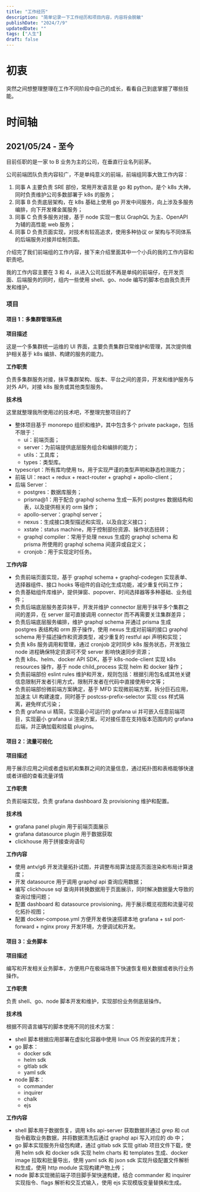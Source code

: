 ```yaml
---
title: "工作经历"
description: "简单记录一下工作经历和项目内容，内容将会脱敏"
publishDate: "2024/7/9"
updatedDate: ""
tags: ["人生"]
draft: false
---
```


# 初衷

突然之间想整理整理在工作不同阶段中自己的成长，看看自己到底掌握了哪些技能。

# 时间轴

## 2021/05/24 - 至今

目前任职的是一家 to B 业务为主的公司，在垂直行业名列前茅。

公司前端团队负责内容较广，不是单纯意义的前端，前端组同事大致工作内容：

1. 同事 A 主要负责 SRE 部份，常用开发语言是 go 和 python，是个 k8s 大神，同时负责维护公司多数部署于 k8s 的服务；
2. 同事 B 负责底层架构，在 k8s 基础上使用 go 开发中间服务，向上涉及多服务编排，向下开发裸金属服务；
3. 同事 C 负责多服务对接，基于 node 实现一套以 GraphQL 为主、OpenAPI 为辅的高性能 web 服务；
4. 同事 D 负责页面实现，对技术有较高追求，使用多种协议 or 架构与不同体系的后端服务对接并绘制页面。

介绍完了我们前端组的工作内容，接下来介绍里面其中一个小兵的我的工作内容和职责吧。

我的工作内容主要在 3 和 4，从进入公司后就不再是单纯的前端仔，在开发页面、后端服务的同时，组内一些使用 shell、go、node 编写的脚本也由我负责开发和维护。

### 项目

#### 项目 1：多集群管理系统

**项目描述**

这是一个多集群统一运维的 UI 界面，主要负责集群日常维护和管理，其次提供维护相关基于 k8s 编排、构建的服务的能力。

**工作职责**

负责多集群服务对接，抹平集群架构、版本、平台之间的差异，开发和维护服务与对外 API，对接 k8s 服务或其他类型服务。

**技术栈**

这里就整理我所使用过的技术吧，不整理完整项目的了

- 整体项目基于 monorepo 组织和维护，其中包含多个 private package，包括不限于：
  - ui：前端页面；
  - server：为前端提供底层服务组合和编排的能力；
  - utils：工具库；
  - types：类型库。
- typescript：所有库均使用 ts，用于实现严谨的类型声明和静态检测能力；
- 前端 UI：react + redux + react-router + graphql + apollo-client；
- 后端 Server：
  - postgres：数据库服务；
  - prisma@1：用于配合 graphql schema 生成一系列 postgres 数据结构和表，以及提供相关的 orm 操作；
  - apollo-server：graphql server；
  - nexus：生成接口类型描述和实现，以及自定义接口；
  - xstate：status machine，用于控制部份资源、操作状态扭转；
  - graphql compiler：常用于处理 nexus 生成的 graphql schema 和 prisma 所使用的 graphql schema 间差异或自定义；
  - cronjob：用于实现定时任务。

**工作内容**

- 负责前端页面实现，基于 graphql schema + graphql-codegen 实现表单、选择器组件、接口 hooks 等组件的自动化生成功能，减少重复代码工作；
- 负责基础组件库维护，提供弹窗、popover、时间选择器等多种基础、业务组件；
- 负责后端底层服务差异抹平，开发并维护 connector 层用于抹平多个集群之间的差异，在 server 层可直接调用 connector 而不再需要关注集群差异；
- 负责后端底层服务编排，维护 graphql schema 并通过 prisma 生成 postgres 表结构和 orm 原子操作，使用 nexus 生成对前端的接口 graphql schema 用于描述操作和资源类型，减少重复的 restful api 声明和实现；
- 负责 k8s 服务调用和管理，通过 cronjob 定时同步 k8s 服务状态，开发独立 node 进程确保特定资源可不受 server 影响快速同步资源；
- 负责 k8s、helm、docker API SDK，基于 k8s-node-client 实现 k8s resources 操作，基于 node child_process 实现 helm 和 docker 操作；
- 负责前端部份 eslint rules 维护和开发，规则包括：根据引用包名或其他关键信息限制开发者引用方式，限制开发者在代码中直接使用中文等；
- 负责前端部份微前端方案确定，基于 MFD 实现微前端方案，拆分巨石应用，加速主 UI 构建速度，同时基于 postcss-prefix-selector 实现 css 样式隔离，避免样式污染；
- 负责 grafana ui 精简，实现最小可运行的 grafana ui 并可嵌入任意前端项目，实现最小 grafana ui 渲染方案，可对接任意在支持版本范围内的 grafana 后端，并正确加载和挂载 plugins。

#### 项目 2：流量可视化

**项目描述**

用于展示应用之间或者虚拟机和集群之间的流量信息，通过拓扑图和表格能够快速或者详细的查看流量详情

**工作职责**

负责前端实现，负责 grafana dashboard 及 provisioning 维护和配置。

**技术栈**

- grafana panel plugin 用于前端页面展示
- grafana datasource plugin 用于数据获取
- clickhouse 用于拼接查询语句

**工作内容**

- 使用 antv/g6 开发流量拓扑试图，并调整布局算法提高页面渲染和布局计算速度；
- 开发 datasource 用于调用 graphql api 查询应用数据；
- 编写 clickhouse sql 查询并转换数据用于页面展示，同时解决数据量大导致的查询过慢问题；
- 配置 dashboard 和 datasource provisioning，用于展示概览视图和流量可视化拓扑视图；
- 配置 docker-compose.yml 方便开发者快速搭建本地 grafana + ssl port-forward + nginx proxy 开发环境，方便调试和开发。

#### 项目 3：业务脚本

**项目描述**

编写和开发相关业务脚本，方便用户在极端场景下快速恢复相关数据或者执行业务操作。

**工作职责**

负责 shell、go、node 脚本开发和维护，实现部份业务侧底层操作。

**技术栈**

根据不同语言编写的脚本使用不同的技术方案：

- shell 脚本根据应用部署在虚拟化容器中使用 linux OS 所安装的库开发；
- go 脚本：
  - docker sdk
  - helm sdk
  - gitlab sdk
  - yaml sdk
- node 脚本：
  - commander
  - inquirer
  - chalk
  - ejs

**工作内容**

- shell 脚本用于数据恢复，调用 k8s api-server 获取数据并通过 grep 和 cut 指令截取业务数据，并将数据清洗后通过 graphql api 写入对应的 db 中；
- go 脚本实现服务升级包构建，通过 gitlab sdk 实现 gitlab 项目文件下载，使用 helm sdk 和 docker sdk 实现 helm charts 和 templates 生成、docker image 拉取和批量导出，使用 yaml sdk 和 json sdk 实现升级配置文件解析和生成，使用 http module 实现构建产物上传；
- node 脚本实现微前端子项目脚手架快速构建，结合 commander 和 inquirer 实现指令、flags 解析和交互式输入，使用 ejs 实现模版变量替换和生成。



